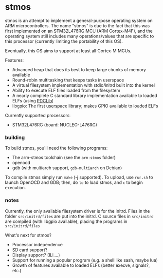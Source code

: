 # stmos

stmos is an attempt to implement a general-purpose operating system on ARM
microcontrollers. The name "stmos" is due to the fact that this was first
implemented on an STM32L476RG MCU (ARM Cortex-M4F), and the operating system
still includes many operations/values that are specific to this processor
(currently limiting the portability of this OS).

Eventually, this OS aims to support at least all Cortex-M MCUs.

Features:  
* Advanced heap that does its best to keep large chunks of memory available
* Round-robin multitasking that keeps tasks in userspace
* A virtual filesystem implementation with stdio/initrd built into the kernel
* Ability to execute ELF files loaded from the filesystem
* A nearly complete C standard library implementation available to loaded ELFs
(using [PDCLib](https://github.com/DevSolar/pdclib))
* libgpio: The first userspace library; makes GPIO available to loaded ELFs
  
Currently supported processors:
* STM32L476RG (board: NUCLEO-L476RG)
  
### building  
To build stmos, you'll need the following programs:  
* The arm-stmos toolchain (see the `arm-stmos` folder)
* openocd
* gdb (with multiarch support, `gdb-multiarch` on Debian)
  
To compile stmos simply run `make` (-j supported). To upload, use `run.sh` to
launch OpenOCD and GDB; then, do `lo` to load stmos, and `c` to begin execution.  
  
### notes
Currently, the only available filesystem driver is for the initrd. Files in the
folder `src/initrd/files` are put into the initrd. C source files in
`src/initrd` are compiled (with libgpio available), placing the programs in
`src/initrd/files`
  
What's next for stmos?  
* Processor independence
* SD card support?
* Display support? (ILI....)
* Support for running a popular program (e.g. a shell like sash, maybe lua)
* Growth of features available to loaded ELFs (better execve, signals?, etc.)

